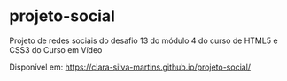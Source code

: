 # projeto-social
Projeto de redes sociais do desafio 13 do módulo 4 do curso de HTML5 e CSS3 do Curso em Vídeo

Disponível em: https://clara-silva-martins.github.io/projeto-social/
